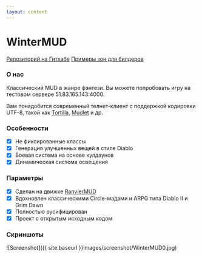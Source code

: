 ```yaml
---
layout: content
---
```


# WinterMUD

[Репозиторий на Гитхабе](https://github.com/Muderru/RanvierMUD-RU3)
[Примеры зон для билдеров](https://github.com/Muderru/RanvierMUD-RU-zones)

### О нас

Классический MUD в жанре фэнтези. Вы можете попробовать игру на тестовом сервере 51.83.165.143:4000.

Вам понадобится современный телнет-клиент с поддержкой кодировки UTF-8, такой как [Tortilla](http://tmud.github.io/), [Mudlet](https://www.mudlet.org/) и др.

### Особенности

- [x] Не фиксированные классы
- [x] Генерация улучшенных вещей в стиле Diablo
- [x] Боевая система на основе кулдаунов
- [x] Динамическая система освещения

### Параметры

- [x] Сделан на движке [RanvierMUD](https://ranviermud.com/)
- [x] Вдохновлен классическими Circle-мадами и ARPG типа Diablo II и Grim Dawn
- [x] Полностью русифицирован
- [x] Проект с открытым исходным кодом

### Скриншоты

![Screenshot]({{ site.baseurl }}images/screenshot/WinterMUD0.jpg)

